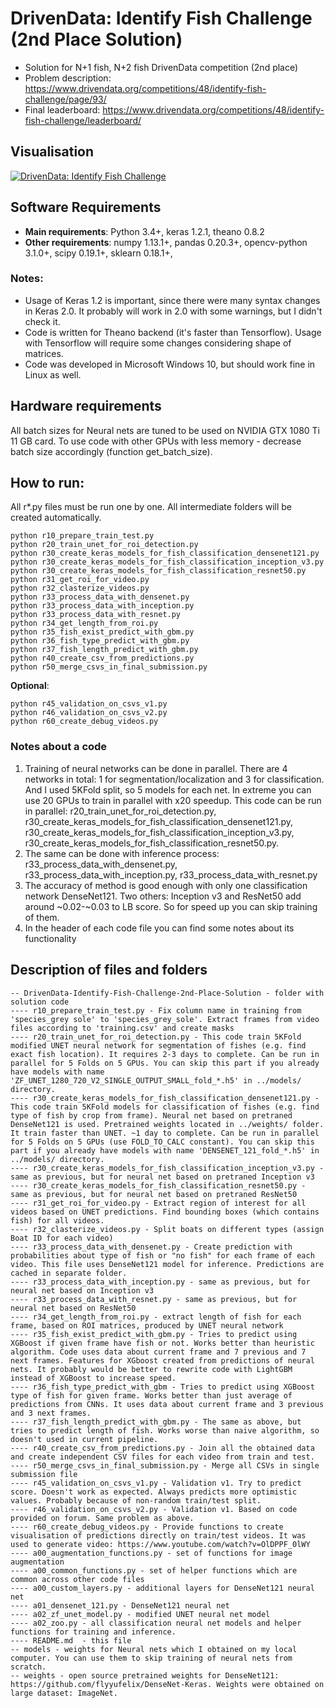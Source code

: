 # DrivenData: Identify Fish Challenge (2nd Place Solution)
- Solution for N+1 fish, N+2 fish DrivenData competition (2nd place)
- Problem description: https://www.drivendata.org/competitions/48/identify-fish-challenge/page/93/
- Final leaderboard: https://www.drivendata.org/competitions/48/identify-fish-challenge/leaderboard/

## Visualisation

[![DrivenData: Identify Fish Challenge](http://img.youtube.com/vi/OlDPPF_0lWY/0.jpg)](http://www.youtube.com/watch?v=OlDPPF_0lWY "DrivenData: Competition N+1 fish, N+2 fish")

## Software Requirements

- **Main requirements**: Python 3.4+, keras 1.2.1, theano 0.8.2
- **Other requirements**: numpy 1.13.1+, pandas 0.20.3+, opencv-python 3.1.0+, scipy 0.19.1+, sklearn 0.18.1+, 

### Notes:
- Usage of Keras 1.2 is important, since there were many syntax changes in Keras 2.0. It probably will work in 2.0 with some warnings, but I didn't check it.
- Code is written for Theano backend (it's faster than Tensorflow). Usage with Tensorflow will require some changes considering shape of matrices.
- Code was developed in Microsoft Windows 10, but should work fine in Linux as well.

## Hardware requirements

All batch sizes for Neural nets are tuned to be used on NVIDIA GTX 1080 Ti 11 GB card. To use code with other GPUs with less memory - decrease batch size accordingly (function get_batch_size).

## How to run:

All r*.py files must be run one by one. All intermediate folders will be created automatically.
```
python r10_prepare_train_test.py
python r20_train_unet_for_roi_detection.py
python r30_create_keras_models_for_fish_classification_densenet121.py
python r30_create_keras_models_for_fish_classification_inception_v3.py
python r30_create_keras_models_for_fish_classification_resnet50.py
python r31_get_roi_for_video.py
python r32_clasterize_videos.py
python r33_process_data_with_densenet.py
python r33_process_data_with_inception.py
python r33_process_data_with_resnet.py
python r34_get_length_from_roi.py
python r35_fish_exist_predict_with_gbm.py
python r36_fish_type_predict_with_gbm.py
python r37_fish_length_predict_with_gbm.py
python r40_create_csv_from_predictions.py
python r50_merge_csvs_in_final_submission.py
```

**Optional**:
```
python r45_validation_on_csvs_v1.py
python r46_validation_on_csvs_v2.py
python r60_create_debug_videos.py
```

### Notes about a code

1) Training of neural networks can be done in parallel. There are 4 networks in total: 1 for segmentation/localization and 3 for classification. And I used 5KFold split, so 5 models for each net. In extreme you can use 20 GPUs to train in parallel with x20 speedup. This code can be run in parallel: r20_train_unet_for_roi_detection.py, r30_create_keras_models_for_fish_classification_densenet121.py, r30_create_keras_models_for_fish_classification_inception_v3.py, r30_create_keras_models_for_fish_classification_resnet50.py.
2) The same can be done with inference process: r33_process_data_with_densenet.py, r33_process_data_with_inception.py, r33_process_data_with_resnet.py
3) The accuracy of method is good enough with only one classification network DenseNet121. Two others: Inception v3 and ResNet50 add around ~0.02-~0.03 to LB score. So for speed up you can skip training of them.
4) In the header of each code file you can find some notes about its functionality

## Description of files and folders

```
-- DrivenData-Identify-Fish-Challenge-2nd-Place-Solution - folder with solution code
---- r10_prepare_train_test.py - Fix column name in training from 'species_grey sole' to 'species_grey_sole'. Extract frames from video files according to 'training.csv' and create masks
---- r20_train_unet_for_roi_detection.py - This code train 5KFold modified UNET neural network for segmentation of fishes (e.g. find exact fish location). It requires 2-3 days to complete. Can be run in parallel for 5 Folds on 5 GPUs. You can skip this part if you already have models with name 'ZF_UNET_1280_720_V2_SINGLE_OUTPUT_SMALL_fold_*.h5' in ../models/ directory.
---- r30_create_keras_models_for_fish_classification_densenet121.py - This code train 5KFold models for classification of fishes (e.g. find type of fish by crop from frame). Neural net based on pretraned DenseNet121 is used. Pretrained weights located in ../weights/ folder. It train faster than UNET. ~1 day to complete. Can be run in parallel for 5 Folds on 5 GPUs (use FOLD_TO_CALC constant). You can skip this part if you already have models with name 'DENSENET_121_fold_*.h5' in ../models/ directory.
---- r30_create_keras_models_for_fish_classification_inception_v3.py - same as previous, but for neural net based on pretraned Inception v3
---- r30_create_keras_models_for_fish_classification_resnet50.py - same as previous, but for neural net based on pretraned ResNet50
---- r31_get_roi_for_video.py - Extract region of interest for all videos based on UNET predictions. Find bounding boxes (which contains fish) for all videos.
---- r32_clasterize_videos.py - Split boats on different types (assign Boat ID for each video)
---- r33_process_data_with_densenet.py - Create prediction with probabilities about type of fish or "no fish" for each frame of each video. This file uses DenseNet121 model for inference. Predictions are cached in separate folder.
---- r33_process_data_with_inception.py - same as previous, but for neural net based on Inception v3
---- r33_process_data_with_resnet.py - same as previous, but for neural net based on ResNet50
---- r34_get_length_from_roi.py - extract length of fish for each frame, based on ROI matrices, produced by UNET neural network
---- r35_fish_exist_predict_with_gbm.py - Tries to predict using XGBoost if given frame have fish or not. Works better than heuristic algorithm. Code uses data about current frame and 7 previous and 7 next frames. Features for XGboost created from predictions of neural nets. It probably would be better to rewrite code with LightGBM instead of XGBoost to increase speed.
---- r36_fish_type_predict_with_gbm - Tries to predict using XGBoost type of fish for given frame. Works better than just average of predictions from CNNs. It uses data about current frame and 3 previous and 3 next frames.
---- r37_fish_length_predict_with_gbm.py - The same as above, but tries to predict length of fish. Works worse than naive algorithm, so doesn't used in current pipeline.
---- r40_create_csv_from_predictions.py - Join all the obtained data and create independent CSV files for each video from train and test.
---- r50_merge_csvs_in_final_submission.py - Merge all CSVs in single submission file
---- r45_validation_on_csvs_v1.py - Validation v1. Try to predict score. Doesn't work as expected. Always predicts more optimistic values. Probably because of non-random train/test split.
---- r46_validation_on_csvs_v2.py - Validation v1. Based on code provided on forum. Same problem as above.
---- r60_create_debug_videos.py - Provide functions to create visualisation of predictions directly on train/test videos. It was used to generate video: https://www.youtube.com/watch?v=OlDPPF_0lWY
---- a00_augmentation_functions.py - set of functions for image augmentation
---- a00_common_functions.py - set of helper functions which are common across other code files
---- a00_custom_layers.py - additional layers for DenseNet121 neural net
---- a01_densenet_121.py - DenseNet121 neural net
---- a02_zf_unet_model.py - modified UNET neural net model
---- a02_zoo.py - all classification neural net models and helper functions for training and inference.
---- README.md  - this file
-- models - weights for Neural nets which I obtained on my local computer. You can use them to skip training of neural nets from scratch.
-- weights - open source pretrained weights for DenseNet121: https://github.com/flyyufelix/DenseNet-Keras. Weights were obtained on large dataset: ImageNet.
```
